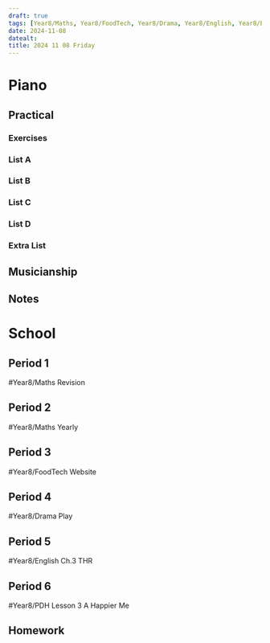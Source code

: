 ```yaml
---
draft: true
tags: [Year8/Maths, Year8/FoodTech, Year8/Drama, Year8/English, Year8/PDH]
date: 2024-11-08
datealt:
title: 2024 11 08 Friday
---
```


# Piano

## Practical

### Exercises

### List A

### List B

### List C

### List D

### Extra List

## Musicianship

## Notes

# School

## Period 1

#Year8/Maths
Revision

## Period 2

#Year8/Maths
Yearly

## Period 3

#Year8/FoodTech
Website

## Period 4

#Year8/Drama
Play

## Period 5

#Year8/English
Ch.3 THR

## Period 6

#Year8/PDH
Lesson 3 A Happier Me

## Homework

